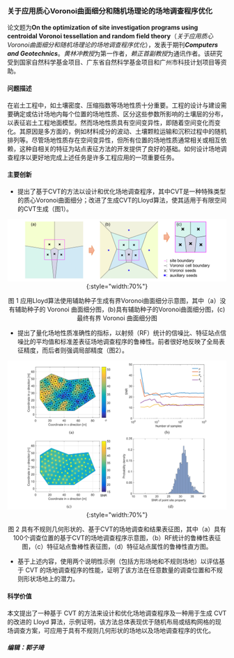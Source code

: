 ### 关于应用质心Voronoi曲面细分和随机场理论的场地调查程序优化

论文题为**On the optimization of site investigation programs using centroidal Voronoi tessellation and random field theory**（*关于应用质心Voronoi曲面细分和随机场理论的场地调查程序优化*），发表于期刊***Computers and Geotechnics***。*黄林冲教授*为第一作者，*赖正首副教授*为通讯作者。该研究受到国家自然科学基金项目、广东省自然科学基金项目和广州市科技计划项目等资助。

#### 问题描述

在岩土工程中，如土壤密度、压缩指数等场地性质十分重要。工程的设计与建设需要确定或估计场地内每个位置的场地性质、区分这些参数所影响的土壤层的分布，以表征岩土工程地面模型。然而场地性质具有空间变异性，即随着空间变化而变化。其原因是多方面的，例如材料成分的波动、土壤颗粒运输和沉积过程中的随机排列等。尽管场地性质存在空间变异性，但所有位置的场地性质通常相关或相互依赖，这种自相关的特征为站点表征方法的开发提供了良好的基础。如何设计场地调查程序以更好地完成上述任务是许多工程应用的一项重要任务。

#### 主要创新

- 提出了基于CVT的方法以设计和优化场地调查程序，其中CVT是一种特殊类型的质心Voronoi曲面细分；改进了生成CVT的Lloyd算法，使其适用于有限空间的CVT生成（图1）。

<center>

![workflow](fig-1.png){:style="width:70%"}

图 1 应用Lloyd算法使用辅助种子生成有界Voronoi曲面细分示意图，其中（a）没有辅助种子的 Voronoi 曲面细分图，(b)具有辅助种子的Voronoi曲面细分图，(c) 最终有界 Voronoi 曲面细分图

</center>

- 提出了量化场地性质准确性的指标，以射频（RF）统计的信噪比、特征站点信噪比的平均值和标准差表征场地调查程序的鲁棒性。前者很好地反映了全局表征精度，而后者则强调局部精度（图2）。

<center>

![workflow](fig-2.png){:style="width:70%"}

图 2 具有不规则几何形状的、基于CVT的场地调查和结果表征图，其中（a）具有100个调查位置的基于CVT的场地调查程序示意图，（b）RF统计的鲁棒性表征图，（c）特征站点鲁棒性表征图，（d）特征站点属性的鲁棒性直方图。

</center>

- 基于上述内容，使用两个说明性示例（包括方形场地和不规则场地）以评估基于 CVT 的场地调查程序的性能，证明了该方法在任意数量的调查位置和不规则形状场地上的潜力。

#### 科学价值

本文提出了一种基于 CVT 的方法来设计和优化场地调查程序及一种用于生成 CVT 的改进的 Lloyd 算法，示例证明，该方法总体表现优于随机布局或结构网格的现场调查方案，可应用于具有不规则几何形状的场地以及场地调查程序的优化。

##### 编辑：郭子琦